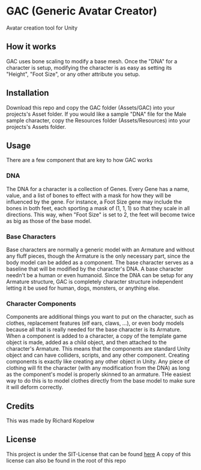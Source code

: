 # GAC (Generic Avatar Creator)
Avatar creation tool for Unity

## How it works
GAC uses bone scaling to modify a base mesh. Once the "DNA" for a character is setup, modifying the character is as easy as setting its "Height", "Foot Size", or any other attribute you setup.

## Installation
Download this repo and copy the GAC folder (Assets/GAC) into your projects's Asset folder. If you would like a sample "DNA" file for the Male sample character, copy the Resources folder (Assets/Resources) into your projects's Assets folder.

## Usage
There are a few component that are key to how GAC works

### DNA
The DNA for a character is a collection of Genes. Every Gene has a name, value, and a list of bones to effect with a mask for how they will be influenced by the gene. For instance, a Foot Size gene may include the bones in both feet, each sporting a mask of (1, 1, 1) so that they scale in all directions. This way, when "Foot Size" is set to 2, the feet will become twice as big as those of the base model.

### Base Characters
Base characters are normally a generic model with an Armature and without any fluff pieces, though the Armature is the only necessary part, since the body model can be added as a component. The base character serves as a baseline that will be modified by the character's DNA. A base character needn't be a human or even humanoid. Since the DNA can be setup for any Armature structure, GAC is completely character structure independent letting it be used for human, dogs, monsters, or anything else.

### Character Components
Components are additional things you want to put on the character, such as clothes, replacement features (elf ears, claws, ...), or even body models because all that is really needed for the base character is its Armature. When a component is added to a character, a copy of the template game object is made, added as a child object, and then attached to the character's Armature. This means that the components are standard Unity object and can have colliders, scripts, and any other component. Creating components is exactly like creating any other object in Unity. Any piece of clothing will fit the character (with any modification from the DNA) as long as the component's model is properly skinned to an armature. THe easiest way to do this is to model clothes directly from the base model to make sure it will deform correctly.

## Credits
This was made by Richard Kopelow

## License
This project is under the SIT-License that can be found [here](https://github.com/stephoro/SIT-License "SIT-License")
A copy of this license can also be found in the root of this repo
